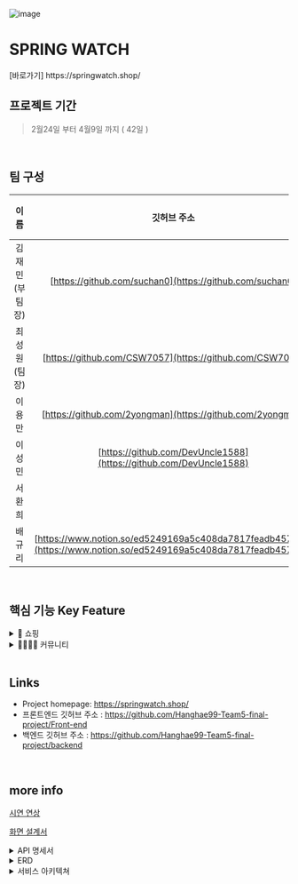 <!-- 서비스 간략설명  -->

![image](https://user-images.githubusercontent.com/95603520/162253758-2ef642bd-d30b-4133-af81-364bfe194cd2.png)

<h1 align="left"> SPRING WATCH<br/></h1>
[바로가기] https://springwatch.shop/


## 프로젝트 기간
>2월24일 부터 4월9일 까지 ( 42일 )
<br>

## 팀 구성
| 이름     | 깃허브 주소                                                | 포지션     |
|:--------:|:----------------------------------------------------------:|:-----------:|
| 김재민(부팀장) | [https://github.com/suchan0](https://github.com/suchan0)                     | 프론트     |
| 최성원(팀장) | [https://github.com/CSW7057](https://github.com/CSW7057)                     | 백엔드     |
| 이용만 | [https://github.com/2yongman](https://github.com/2yongman)                     | 백엔드     |
| 이성민 | [https://github.com/DevUncle1588](https://github.com/DevUncle1588)                     | 백엔드     |
| 서환희 | []()                     | 디자인     |
| 배규리 | [https://www.notion.so/ed5249169a5c408da7817feadb457e12](https://www.notion.so/ed5249169a5c408da7817feadb457e12)                     | 디자인     |


<br>

## 핵심 기능 Key Feature

<details>
<summary>🛒 쇼핑</summary>
<div markdown="1">
 <br>
⌚ 가성비 좋은 시계
 
   꼭 명품시계가 아니더라도 고객의 취향과 멋 가성비 좋은 가격으로 구매할 수 있어요.
</div>
</details>

<details>
<summary>👨‍👨‍👧‍👦 커뮤니티</summary>
<div markdown="1">
<br>
😎나의 시계 스타일 방법 공유

옷, 신발, 모자 등 다양한 패션 아이템 스타일을 다양하게 꾸미고 공유가 되지만 시계 스타일 공유하는 곳은 많지 않기 때문에 나만의 시계 스타일을 공유할 수 있습니다.
</div>
</details>

<br>

## Links

- Project homepage: https://springwatch.shop/
- 프론트엔드 깃허브 주소 : https://github.com/Hanghae99-Team5-final-project/Front-end
- 백엔드 깃허브 주소 : https://github.com/Hanghae99-Team5-final-project/backend

<br>

## more info

[시연 연상](https://www.youtube.com/watch?v=BCv1n2lVHoI&t=1s)

[화면 설계서](https://www.figma.com/file/ZOHbhiIBx8DVEhK9orLFs4/spring-watch?node-id=6%3A5)

<details>
<summary>API 명세서</summary>
<div markdown="1">
https://www.notion.so/5-API-d2ec887d838c43debb1d2cfca915c196
</div>
</details>

<details>
<summary>ERD</summary>
<div markdown="1">
 
![항해99 실전 프로젝트 5조 데이터베이스 ERD](https://user-images.githubusercontent.com/95603520/162182028-edb976a6-ddd2-43d5-9446-03d1bc239166.png)
 
</div>
</details>


<!-- 아키텍쳐  -->
<details>
<summary>서비스 아키텍쳐</summary>
<div markdown="1">

![image](https://user-images.githubusercontent.com/95603520/162248377-bcdd126e-8d6a-469d-8bd1-1911db650a10.png)

</div>
</details>

